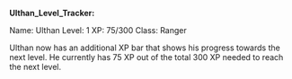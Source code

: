 **Ulthan_Level_Tracker:**

Name: Ulthan
Level: 1
XP: 75/300
Class: Ranger

Ulthan now has an additional XP bar that shows his progress towards the next level. He currently has 75 XP out of the total 300 XP needed to reach the next level.